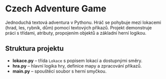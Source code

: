 # Czech Adventure Game

Jednoduchá textová adventura v Pythonu. Hráč se pohybuje mezi lokacemi (hrad, les, rybník, dům) pomocí textových příkazů. Projekt demonstruje práci s třídami, atributy, propojením objektů a základní herní logikou.

## Struktura projektu
- **lokace.py** – třída `Lokace` s popisem lokací a dostupnými směry.
- **hra.py** – hlavní logika hry, definice mapy a zpracování příkazů.
- **main.py** – spouštěcí soubor s herní smyčkou.
